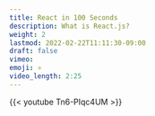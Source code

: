 ```yaml
---
title: React in 100 Seconds
description: What is React.js? 
weight: 2
lastmod: 2022-02-22T11:11:30-09:00
draft: false
vimeo: 
emoji: ⚛️
video_length: 2:25
---
```


<div class="vid-center">
{{< youtube Tn6-PIqc4UM >}}
</div>
